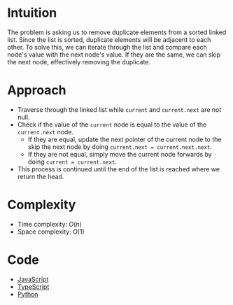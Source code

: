# Intuition

The problem is asking us to remove duplicate elements from a sorted linked list. Since the list is sorted, duplicate elements will be adjacent to each other. To solve this, we can iterate through the list and compare each node's value with the next node's value. If they are the same, we can skip the next node, effectively removing the duplicate.

# Approach

- Traverse through the linked list while `current` and `current.next` are not null.
- Check if the value of the `current` node is equal to the value of the `current.next` node.
    - If they are equal, update the next pointer of the current node to the skip the next node by doing `current.next = current.next.next`.
    - If they are not equal, simply move the current node forwards by doing `current = current.next`.
-  This process is continued until the end of the list is reached where we return the head.

# Complexity

- Time complexity: $O(n)$
- Space complexity: $O(1)$

# Code

- [JavaScript](solution.js)
- [TypeScript](solution.ts)
- [Python](solution.py)